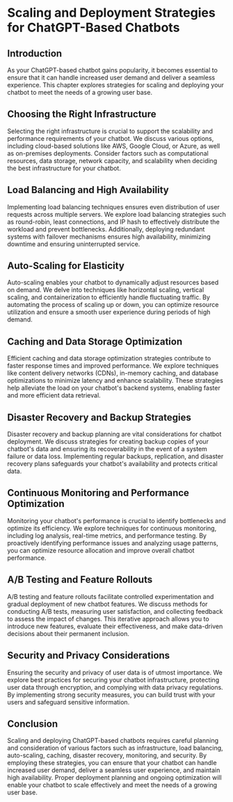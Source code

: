 # Scaling and Deployment Strategies for ChatGPT-Based Chatbots

## Introduction

As your ChatGPT-based chatbot gains popularity, it becomes essential to ensure that it can handle increased user demand and deliver a seamless experience. This chapter explores strategies for scaling and deploying your chatbot to meet the needs of a growing user base.

## Choosing the Right Infrastructure

Selecting the right infrastructure is crucial to support the scalability and performance requirements of your chatbot. We discuss various options, including cloud-based solutions like AWS, Google Cloud, or Azure, as well as on-premises deployments. Consider factors such as computational resources, data storage, network capacity, and scalability when deciding the best infrastructure for your chatbot.

## Load Balancing and High Availability

Implementing load balancing techniques ensures even distribution of user requests across multiple servers. We explore load balancing strategies such as round-robin, least connections, and IP hash to effectively distribute the workload and prevent bottlenecks. Additionally, deploying redundant systems with failover mechanisms ensures high availability, minimizing downtime and ensuring uninterrupted service.

## Auto-Scaling for Elasticity

Auto-scaling enables your chatbot to dynamically adjust resources based on demand. We delve into techniques like horizontal scaling, vertical scaling, and containerization to efficiently handle fluctuating traffic. By automating the process of scaling up or down, you can optimize resource utilization and ensure a smooth user experience during periods of high demand.

## Caching and Data Storage Optimization

Efficient caching and data storage optimization strategies contribute to faster response times and improved performance. We explore techniques like content delivery networks (CDNs), in-memory caching, and database optimizations to minimize latency and enhance scalability. These strategies help alleviate the load on your chatbot's backend systems, enabling faster and more efficient data retrieval.

## Disaster Recovery and Backup Strategies

Disaster recovery and backup planning are vital considerations for chatbot deployment. We discuss strategies for creating backup copies of your chatbot's data and ensuring its recoverability in the event of a system failure or data loss. Implementing regular backups, replication, and disaster recovery plans safeguards your chatbot's availability and protects critical data.

## Continuous Monitoring and Performance Optimization

Monitoring your chatbot's performance is crucial to identify bottlenecks and optimize its efficiency. We explore techniques for continuous monitoring, including log analysis, real-time metrics, and performance testing. By proactively identifying performance issues and analyzing usage patterns, you can optimize resource allocation and improve overall chatbot performance.

## A/B Testing and Feature Rollouts

A/B testing and feature rollouts facilitate controlled experimentation and gradual deployment of new chatbot features. We discuss methods for conducting A/B tests, measuring user satisfaction, and collecting feedback to assess the impact of changes. This iterative approach allows you to introduce new features, evaluate their effectiveness, and make data-driven decisions about their permanent inclusion.

## Security and Privacy Considerations

Ensuring the security and privacy of user data is of utmost importance. We explore best practices for securing your chatbot infrastructure, protecting user data through encryption, and complying with data privacy regulations. By implementing strong security measures, you can build trust with your users and safeguard sensitive information.

## Conclusion

Scaling and deploying ChatGPT-based chatbots requires careful planning and consideration of various factors such as infrastructure, load balancing, auto-scaling, caching, disaster recovery, monitoring, and security. By employing these strategies, you can ensure that your chatbot can handle increased user demand, deliver a seamless user experience, and maintain high availability. Proper deployment planning and ongoing optimization will enable your chatbot to scale effectively and meet the needs of a growing user base.
